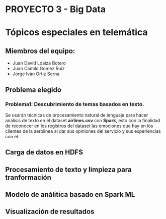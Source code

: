 # PROYECTO 3 - Big Data   <h1>
# Tópicos especiales en telemática <h2>

## Miembros del equipo:
* Juan David Loaiza Botero
* Juan Camilo Gomez Ruiz
* Jorge Iván Ortiz Serna

## Problema elegido

### Problema1: Descubrimiento de temas basados en texto.
Se usarán técnicas de procesamiento natural de lenguaje para hacer análisis de texto en el dataset __airlines.csv__ con __Spark__, esto con la finalidad de reconocer en los registros del dataset las emociones que hay en los clientes de la aerolinea al dar sus opiniones del servicio y sus experiencias con el.

## Carga de datos en HDFS

## Procesamiento de texto y limpieza para tranformación

## Modelo de análitica basado en Spark ML

## Visualización de resultados